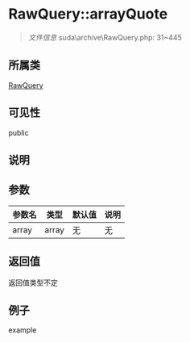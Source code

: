 # RawQuery::arrayQuote

> *文件信息* suda\archive\RawQuery.php: 31~445
## 所属类 

[RawQuery](../RawQuery.md)

## 可见性

  public  
## 说明



## 参数

| 参数名 | 类型 | 默认值 | 说明 |
|--------|-----|-------|-------|
| array |  array | 无 | 无 |

## 返回值
返回值类型不定

## 例子

example